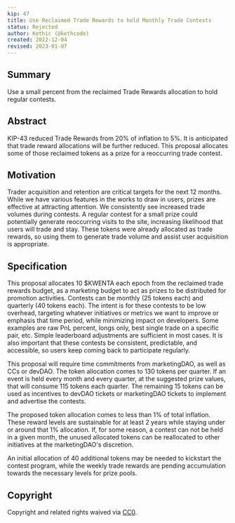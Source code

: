```yaml
---
kip: 47
title: Use Reclaimed Trade Rewards to hold Monthly Trade Contests
status: Rejected
author: Kethic (@kethcode)
created: 2022-12-04
revised: 2023-01-07
---
```


## Summary

Use a small percent from the reclaimed Trade Rewards allocation to hold regular contests.

## Abstract

KIP-43 reduced Trade Rewards from 20% of inflation to 5%. It is anticipated that trade reward allocations will be further reduced. This proposal allocates some of those reclaimed tokens as a prize for a reoccurring trade contest.

## Motivation

Trader acquisition and retention are critical targets for the next 12 months. While we have various features in the works to draw in users, prizes are effective at attracting attention. We consistently see increased trade volumes during contests. A regular contest for a small prize could potentially generate reoccurring visits to the site, increasing likelihood that users will trade and stay. These tokens were already allocated as trade rewards, so using them to generate trade volume and assist user acquisition is appropriate.

## Specification

This proposal allocates 10 $KWENTA each epoch from the reclaimed trade rewards budget, as a marketing budget to act as prizes to be distributed for promotion activities. Contests can be monthly (25 tokens each) and quarterly (40 tokens each). The intent is for these contests to be low overhead, targeting whatever initiatives or metrics we want to improve or emphasis that time period, while minimizing impact on developers. Some examples are raw PnL percent, longs only, best single trade on a specific pair, etc. Simple leaderboard adjustments are sufficient in most cases. It is also important that these contests be consistent, predictable, and accessible, so users keep coming back to participate regularly.

This proposal will require time commitments from marketingDAO, as well as CCs or devDAO. The token allocation comes to 130 tokens per quarter. If an event is held every month and every quarter, at the suggested prize values, that will consume 115 tokens each quarter. The remaining 15 tokens can be used as incentives to devDAO tickets or marketingDAO tickets to implement and advertise the contests.

The proposed token allocation comes to less than 1% of total inflation. These reward levels are sustainable for at least 2 years while staying under or around that 1% allocation.  If, for some reason, a contest can not be held in a given month, the unused allocated tokens can be reallocated to other initiatives at the marketingDAO's discretion.

An initial allocation of 40 additional tokens may be needed to kickstart the contest program, while the weekly trade rewards are pending accumulation towards the necessary levels for prize pools.

## Copyright

Copyright and related rights waived via [CC0](https://creativecommons.org/publicdomain/zero/1.0/).
